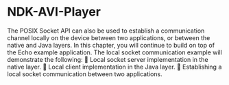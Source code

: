 # NDK-AVI-Player

The POSIX Socket API can also be used to establish a communication channel
locally on the device between two applications, or between the native and Java layers. In this chapter,
you will continue to build on top of the Echo example application. The local socket communication
example will demonstrate the following:
 Local socket server implementation in the native layer.
 Local client implementation in the Java layer.
 Establishing a local socket communication between two applications.
